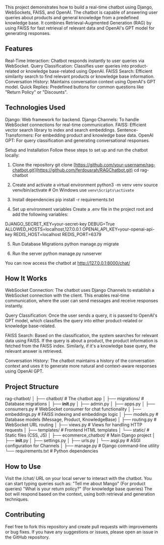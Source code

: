 This project demonstrates how to build a real-time chatbot using Django, WebSockets, FAISS, and OpenAI. The chatbot is capable of answering user queries about products and general knowledge from a predefined knowledge base. It combines Retrieval-Augmented Generation (RAG) by using FAISS for fast retrieval of relevant data and OpenAI's GPT model for generating responses.

Features
---------
Real-Time Interaction: Chatbot responds instantly to user queries via WebSocket.
Query Classification: Classifies user queries into product-related or knowledge base-related using OpenAI.
FAISS Search: Efficient similarity search to find relevant products or knowledge base information.
Conversation History: Maintains conversation context using OpenAI's GPT model.
Quick Replies: Predefined buttons for common questions like "Return Policy" or "Discounts".

Technologies Used
-----------------
Django: Web framework for backend.
Django Channels: To handle WebSocket connections for real-time communication.
FAISS: Efficient vector search library to index and search embeddings.
Sentence-Transformers: For embedding product and knowledge base data.
OpenAI GPT: For query classification and generating conversational responses.

Setup and Installation
Follow these steps to set up and run the chatbot locally:

1. Clone the repository
   git clone [https://github.com/your-username/rag-chatbot.git](https://github.com/ferdousrah/RAGChatbot.git)
   cd rag-chatbot

2. Create and activate a virtual environment
   python3 -m venv venv
   source venv/bin/activate  # On Windows use `venv\Scripts\activate`

3. Install dependencies
   pip install -r requirements.txt

4. Set up environment variables
   Create a .env file in the project root and add the following variables:

DJANGO_SECRET_KEY=your-secret-key
DEBUG=True
ALLOWED_HOSTS=localhost,127.0.0.1
OPENAI_API_KEY=your-openai-api-key
REDIS_HOST=localhost
REDIS_PORT=6379

5. Run Database Migrations
   python manage.py migrate

6. Run the server
   python manage.py runserver

You can now access the chatbot at http://127.0.0.1:8000/chat/

How It Works
--------------
WebSocket Connection: The chatbot uses Django Channels to establish a WebSocket connection with the client. This enables real-time communication, where the user can send messages and receive responses instantly.

Query Classification: Once the user sends a query, it is passed to OpenAI's GPT model, which classifies the query into either product-related or knowledge base-related.

FAISS Search: Based on the classification, the system searches for relevant data using FAISS. If the query is about a product, the product information is fetched from the FAISS index. Similarly, if it's a knowledge base query, the relevant answer is retrieved.

Conversation History: The chatbot maintains a history of the conversation context and uses it to generate more natural and context-aware responses using OpenAI GPT.

Project Structure
-----------------

rag-chatbot/
│
├── chatbot/                  # The chatbot app
│   ├── migrations/           # Database migrations
│   ├── __init__.py
│   ├── admin.py
│   ├── apps.py
│   ├── consumers.py         # WebSocket consumer for chat functionality
│   ├── embeddings.py        # FAISS indexing and embeddings logic
│   ├── models.py            # Database models (Message, Product, KnowledgeBase)
│   ├── routing.py           # WebSocket URL routing
│   ├── views.py             # Views for handling HTTP requests
│   ├── templates/           # Frontend HTML templates
│   └── static/              # Static files (CSS, JS)
│
├── ecommerce_chatbot/       # Main Django project
│   ├── __init__.py
│   ├── settings.py
│   ├── urls.py
│   └── asgi.py              # ASGI configuration for Channels
│
├── manage.py                # Django command-line utility
└── requirements.txt         # Python dependencies

How to Use
----------
Visit the /chat/ URL on your local server to interact with the chatbot.
You can start typing queries such as:
"Tell me about Mango" (For product queries)
"What is your return policy?" (For knowledge base queries)
The bot will respond based on the context, using both retrieval and generation techniques.

Contributing
------------
Feel free to fork this repository and create pull requests with improvements or bug fixes. If you have any suggestions or issues, please open an issue in the GitHub repository.
